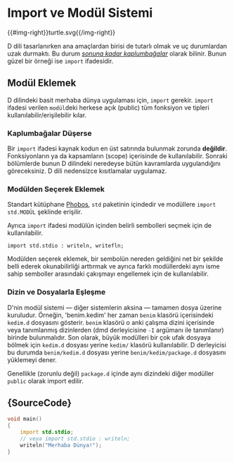 # Import ve Modül Sistemi

{{#img-right}}turtle.svg{{/img-right}}

D dili tasarlanırken ana amaçlardan birisi de tutarlı olmak ve uç durumlardan uzak durmaktı. Bu durum [_sonuna kadar kaplumbağalar_](https://en.wikipedia.org/wiki/Turtles_all_the_way_down) olarak bilinir. Bunun güzel bir örneği ise `import` ifadesidir.

## Modül Eklemek

D dilindeki basit merhaba dünya uygulaması için, `import` gerekir. `import` ifadesi verilen `modül`deki herkese açık (public) tüm fonksiyon ve tipleri kullanılabilir/erişilebilir kılar.

### Kaplumbağalar Düşerse

Bir `import` ifadesi kaynak kodun en üst satırında bulunmak zorunda __değildir__. Fonksiyonların ya da kapsamların (scope) içerisinde de kullanılabilir. Sonraki bölümlerde bunun D dilindeki neredeyse bütün kavramlarda uygulandığını göreceksiniz. D dili nedensizce kısıtlamalar uygulamaz.

### Modülden Seçerek Eklemek

Standart kütüphane [Phobos](https://dlang.org/phobos/), `std` paketinin içindedir ve modüllere `import std.MODÜL` şeklinde erişilir.

Ayrıca `import` ifadesi modülün içinden belirli sembolleri seçmek için de kullanılabilir.

    import std.stdio : writeln, writefln;

Modülden seçerek eklemek, bir sembolün nereden geldiğini net bir şekilde belli ederek okunabilirliği arttırmak ve ayrıca farklı modüllerdeki aynı isme sahip semboller arasındaki çakışmayı engellemek için de kullanılabilir.

### Dizin ve Dosyalarla Eşleşme

D'nin modül sistemi — diğer sistemlerin aksina — tamamen dosya üzerine kuruludur. Örneğin, 'benim.kedim' her zaman `benim` klasörü içerisindeki `kedim.d` dosyasını gösterir. `benim` klasörü o anki çalışma dizini içerisinde veya tanımlanmış dizinlerden (dmd derleyicisine `-I` argümanı ile tanımlanır) birinde bulunmalıdır. Son olarak, büyük modülleri bir çok ufak dosyaya bölmek için `kedim.d` dosyası yerine `kedim/` klasörü kullanılabilir. D derleyicisi bu durumda `benim/kedim.d` dosyası yerine `benim/kedim/package.d` dosyasını yüklemeyi dener.

Genellikle (zorunlu değil) `package.d` içinde aynı dizindeki diğer modüller `public` olarak import edilir.

## {SourceCode}

```d
void main()
{
    import std.stdio;
    // veya import std.stdio : writeln;
    writeln("Merhaba Dünya!");
}
```
